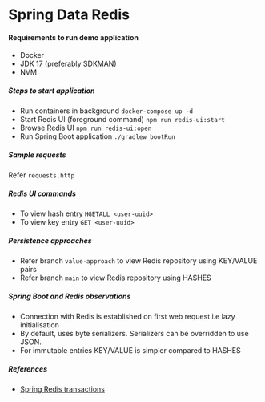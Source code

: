 # Spring Data Redis

#### Requirements to run demo application
* Docker
* JDK 17 (preferably SDKMAN)
* NVM

##### Steps to start application
* Run containers in background `docker-compose up -d`
* Start Redis UI (foreground command) `npm run redis-ui:start`
* Browse Redis UI `npm run redis-ui:open`
* Run Spring Boot application `./gradlew bootRun`

##### Sample requests
Refer `requests.http`

##### Redis UI commands
* To view hash entry `HGETALL <user-uuid>`
* To view key entry `GET <user-uuid>`

##### Persistence approaches
* Refer branch `value-approach` to view Redis repository using KEY/VALUE pairs
* Refer branch `main` to view Redis repository using HASHES

##### Spring Boot and Redis observations
* Connection with Redis is established on first web request i.e lazy initialisation
* By default, uses byte serializers. Serializers can be overridden to use JSON.
* For immutable entries KEY/VALUE is simpler compared to HASHES

##### References
* [Spring Redis transactions](https://github.com/spring-projects/spring-data-redis/blob/main/src/main/asciidoc/reference/redis-transactions.adoc)
